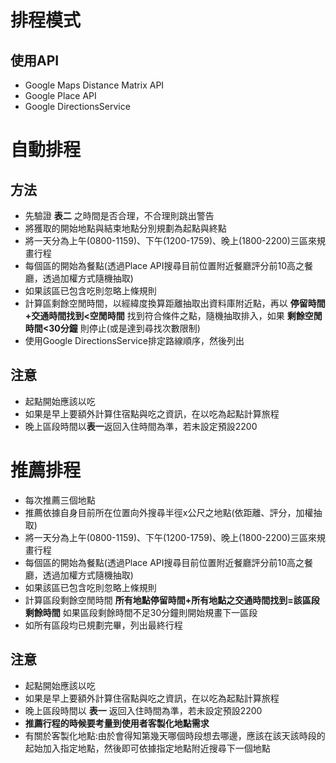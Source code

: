 # 排程模式

## 使用API
- Google Maps Distance Matrix API
- Google Place API
- Google DirectionsService

# 自動排程
## 方法
- 先驗證 **表二** 之時間是否合理，不合理則跳出警告
- 將獲取的開始地點與結束地點分別規劃為起點與終點
- 將一天分為上午(0800-1159)、下午(1200-1759)、晚上(1800-2200)三區來規畫行程
- 每個區的開始為餐點(透過Place API搜尋目前位置附近餐廳評分前10高之餐廳，透過加權方式隨機抽取)
- 如果該區已包含吃則忽略上條規則
- 計算區剩餘空閒時間，以經緯度換算距離抽取出資料庫附近點，再以 **停留時間+交通時間找到<空閒時間** 找到符合條件之點，隨機抽取排入，如果 **剩餘空閒時間<30分鐘** 則停止(或是達到尋找次數限制)
- 使用Google DirectionsService排定路線順序，然後列出

## 注意
- 起點開始應該以吃
- 如果是早上要額外計算住宿點與吃之資訊，在以吃為起點計算旅程
- 晚上區段時間以**表一**返回入住時間為準，若未設定預設2200

# 推薦排程
- 每次推薦三個地點
- 推薦依據自身目前所在位置向外搜尋半徑x公尺之地點(依距離、評分，加權抽取)
- 將一天分為上午(0800-1159)、下午(1200-1759)、晚上(1800-2200)三區來規畫行程
- 每個區的開始為餐點(透過Place API搜尋目前位置附近餐廳評分前10高之餐廳，透過加權方式隨機抽取)
- 如果該區已包含吃則忽略上條規則
- 計算區段剩餘空閒時間 **所有地點停留時間+所有地點之交通時間找到=該區段剩餘時間** 如果區段剩餘時間不足30分鐘則開始規畫下一區段
- 如所有區段均已規劃完畢，列出最終行程

## 注意
- 起點開始應該以吃
- 如果是早上要額外計算住宿點與吃之資訊，在以吃為起點計算旅程
- 晚上區段時間以 **表一** 返回入住時間為準，若未設定預設2200
- **推薦行程的時候要考量到使用者客製化地點需求**
- 有關於客製化地點:由於會得知第幾天哪個時段想去哪邊，應該在該天該時段的起始加入指定地點，然後即可依據指定地點附近搜尋下一個地點
